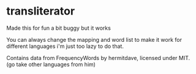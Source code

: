 # transliterator
Made this for fun a bit buggy but it works

You can always change the mapping and word list to make it work for different languages i'm just too lazy to do that.

Contains data from FrequencyWords by hermitdave, licensed under MIT. (go take other languages from him)
